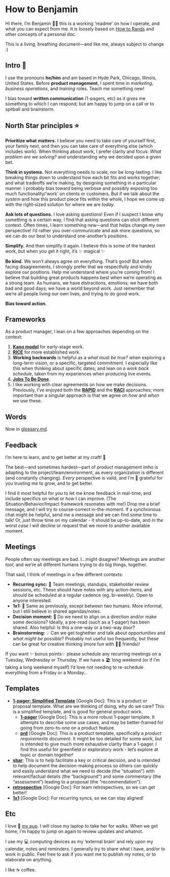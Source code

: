 # How to Benjamin

Hi there, I’m Benjamin 👨‍💻 this is a working ‘readme’ on how I operate, and what you can expect from me. It is loosely based on [How to Rands](https://randsinrepose.com/archives/how-to-rands/) and other concepts of a personal doc.

This is a living, breathing document—and like me, always subject to change :)

## Intro 👋

I use the pronouns **he/him** and am based in Hyde Park, Chicago, Illinois, United States. Before **product management**, I spent time in _marketing_, _business operations_, and _training_ roles. Teach me something new!

I bias toward **written communication** (1-pagers, etc) as it gives me something to which I can respond; but am happy to jump on a call or to spitball and brainstorm.

## North Star principles ⭐️

**Prioritize what matters.** I believe you need to take care of yourself first, your family next, and then you can take care of everything else (which includes work). When thinking about work, I prefer clarity and focus: _What problem are we solving?_ and understanding why we decided upon a given bet.

**Think in systems.** Not everything needs to scale, nor be long-lasting. I like breaking things down to understand how each bit fits and works together; and what tradeoffs we’re making, by designing something in a particular manner. I probably bias toward being verbose and possibly exposing too much functionality/‘work’ on clients or customers. But if we talk about the _system_ and how this product piece fits within the whole, I hope we come up with the right-sized solution for where we are _today_.

**Ask lots of questions.** I love asking questions! Even if I suspect I know why something is a certain way, I find that asking questions can elicit different context. Often times, I learn something new—and that helps change my own perspective! I’d rather you over-communicate and ask more questions, so we can do our best to understand one-another’s positions.

**Simplify.** And then simplify it again. I believe this is some of the hardest work, but when you get it right, it’s ✨ magical ✨

**Be kind.** We won’t always agree on everything. That’s good! But when facing disagreements, I strongly prefer that we respectfully and kindly explore our positions. Help me understand where you’re coming from! I believe that building great products happens best when we’re operating as a strong team. As humans, we have distractions, emotions; we have both bad and good days; we have a world beyond work. Just remember that we’re all people living our own lives, and trying to do good work.

**Bias toward action.**

## Frameworks

As a product manager, I lean on a few approaches depending on the context:
1. **[Kano model](https://www.productplan.com/glossary/kano-model/)** for early-stage work.
2. **[RICE](https://www.intercom.com/blog/rice-simple-prioritization-for-product-managers/)** for more established work.
3. **Working backwards** is helpful as a _what must be true?_ when exploring a long-term vision, or a specific, targeted commitment. I especially like this when thinking about specific dates; and lean on a _work back schedule_, taken from my experiences when producing live events.
4. **[Jobs To Be Done](https://www.productplan.com/glossary/jobs-to-be-done-framework/)**.
5. I like working with clear agreements on how we make decisions. Previously, I’ve enjoyed both the **[RAPID](https://thinkinsights.net/strategy/rapid-decisions/)** and the **[RACI](https://racichart.org/the-raci-model/)** approaches; more important than a singular approach is that we agree on _how_ and _when_ we use these.

## Words

Now in [glossary.md](glossary.md).

## Feedback

I’m here to learn, and to get better at my craft! 🚀

The best—and sometimes hardest—part of product management imho is adapting to the project/team/environment, as every organization is different (and constantly changing). _Every_ perspective is valid, and I’m 🙏 grateful for you trusting me to grow, and to get better.

I find it most helpful for you to let me know feedback in real-time, and include specifics on what or how I can improve. (The Situation/Behavior/Impact framework resonates with me!) Drop me a brief message, and I will try to course-correct in-the-moment. If a synchronous chat might be helpful, send me a message and we can find some time to talk! Or, just throw time on my calendar - it should be up-to-date, and _in the worst case_ I will decline or request that we move to another available moment.

## Meetings

People often say meetings are bad. I…might disagree? Meetings are another _tool_, and we’re all different humans trying to do big things, together.

That said, I think of meetings in a few different contexts:
* **Recurring sync:** 🔁 Team meetings, standups, stakeholder review sessions, etc. These should have notes with any action-items, and should be scheduled at a regular cadence (eg. bi-weekly). Open to anyone interested.
* **1x1:** 🔂 Same as previously, except between two humans. More informal, but I still believe in shared agendas/notes.
* **Decision moment:** 🛑 Do we need to align on a direction and/or make some decisions? Ideally, a pre-read (such as a 1-pager) has been shared. Also helpful: Is this a one-way or a two-way door?
* **Brainstorming:** 💡 Can we get toghether and talk about _opportunities_ and _what might be possible_? Probably not useful too frequently, but these can be great for creative thinking (more fun with 👯‍♀️ friends)!

If you want ✨ bonus points✨ please schedule any recurring meetings on a Tuesday, Wednesday or Thursday. If we have a 🏖️ long weekend (or if I’m taking a long weekend myself) I’d love not needing to re-schedule everything from a Friday or a Monday…

## Templates

* **[1-pager: Simplified Template](https://docs.google.com/document/d/13HKQadel_o53zZZcjAKJhqxdsolFhUFj3NGlTWmsRZc/edit)** [Google Doc]: This is a product or proposal template. What are we thinking of doing, why do we care? This is a simplified template, and is good for general product work.
  * **[1-pager](https://docs.google.com/document/d/1Ng5s4EnvNUZSGcPQ-uoSRSKoJc_yN3kTefO7trwhemc/edit)** [Google Doc]: This is a more robust 1-pager template. It attempts to describe some use cases, and may be better-framed for going from zero-to-one on a product feature.
  * **[prd](https://docs.google.com/document/d/1S5ZnvgrE2KR8tfNqIlPw4p4Xu_xKfnVPEikL7fe5LwM/edit)** [Google Doc]: This is a product template, specifically a _product requirements document_. It might be too detailed for some work, but is intended to give much more exhaustive clarity than a 1-pager. I find this useful for greenfield or exploratory work - let’s explore at topic or domain together!
* **[sbar](templates/sbar.md)**: This is to help facilitate a key or critical decision, and is intended to help document the decision-making process so others can quickly and easily understand what we need to decide (the “situation”) with relevant/factual details (the “background”) and some commentary (the “assessment”) leading to a proposal (the “recommendation”).
* **[retrospective](https://docs.google.com/document/d/10EINucqdQNT_lQmgxRz57o1U_D13UaaYPhktIBgUkug/edit)** [Google Doc]: For team retrospectives, so we can get better!
* **[1x1](https://docs.google.com/document/d/1TE1RL0nYF5lhARhpYPDhX2uV2wIGzK3R8DZtYHfPXA8/edit)** [Google Doc]: For recurring syncs, so we can stay aligned!

## Etc

I love 🐶 [my pup](https://benjaminchait.net/about/lyra). I will close my laptop to take her for walks. When we get home, I’m happy to jump on again to review updates and whatnot.

I use my 💻 computing devices as my ‘external brain’ and rely upon my calendar, notes and reminders. I generally try to share what I have, and/or to work in public. Feel free to ask if you want me to publish my notes, or to elaborate on anything.

I like ☕️ coffee.
